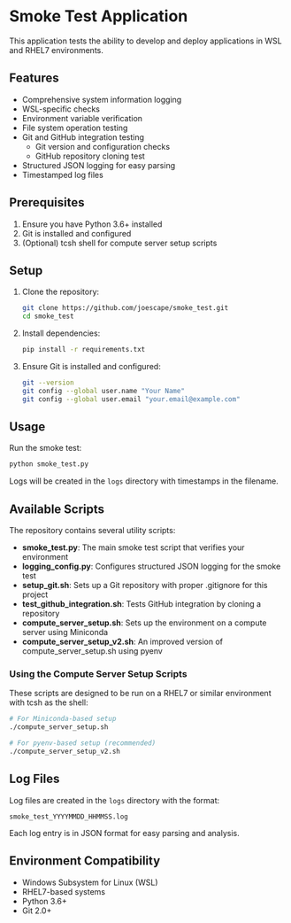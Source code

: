 # Smoke Test Application

This application tests the ability to develop and deploy applications in WSL and RHEL7 environments.

## Features

- Comprehensive system information logging
- WSL-specific checks
- Environment variable verification
- File system operation testing
- Git and GitHub integration testing
  - Git version and configuration checks
  - GitHub repository cloning test
- Structured JSON logging for easy parsing
- Timestamped log files

## Prerequisites

1. Ensure you have Python 3.6+ installed
2. Git is installed and configured
3. (Optional) tcsh shell for compute server setup scripts

## Setup

1. Clone the repository:
   ```bash
   git clone https://github.com/joescape/smoke_test.git
   cd smoke_test
   ```

2. Install dependencies:
   ```bash
   pip install -r requirements.txt
   ```

3. Ensure Git is installed and configured:
   ```bash
   git --version
   git config --global user.name "Your Name"
   git config --global user.email "your.email@example.com"
   ```

## Usage

Run the smoke test:
```bash
python smoke_test.py
```

Logs will be created in the `logs` directory with timestamps in the filename.

## Available Scripts

The repository contains several utility scripts:

- **smoke_test.py**: The main smoke test script that verifies your environment
- **logging_config.py**: Configures structured JSON logging for the smoke test
- **setup_git.sh**: Sets up a Git repository with proper .gitignore for this project
- **test_github_integration.sh**: Tests GitHub integration by cloning a repository
- **compute_server_setup.sh**: Sets up the environment on a compute server using Miniconda
- **compute_server_setup_v2.sh**: An improved version of compute_server_setup.sh using pyenv

### Using the Compute Server Setup Scripts

These scripts are designed to be run on a RHEL7 or similar environment with tcsh as the shell:

```bash
# For Miniconda-based setup
./compute_server_setup.sh

# For pyenv-based setup (recommended)
./compute_server_setup_v2.sh
```

## Log Files

Log files are created in the `logs` directory with the format:
```
smoke_test_YYYYMMDD_HHMMSS.log
```

Each log entry is in JSON format for easy parsing and analysis.

## Environment Compatibility

- Windows Subsystem for Linux (WSL)
- RHEL7-based systems
- Python 3.6+
- Git 2.0+ 